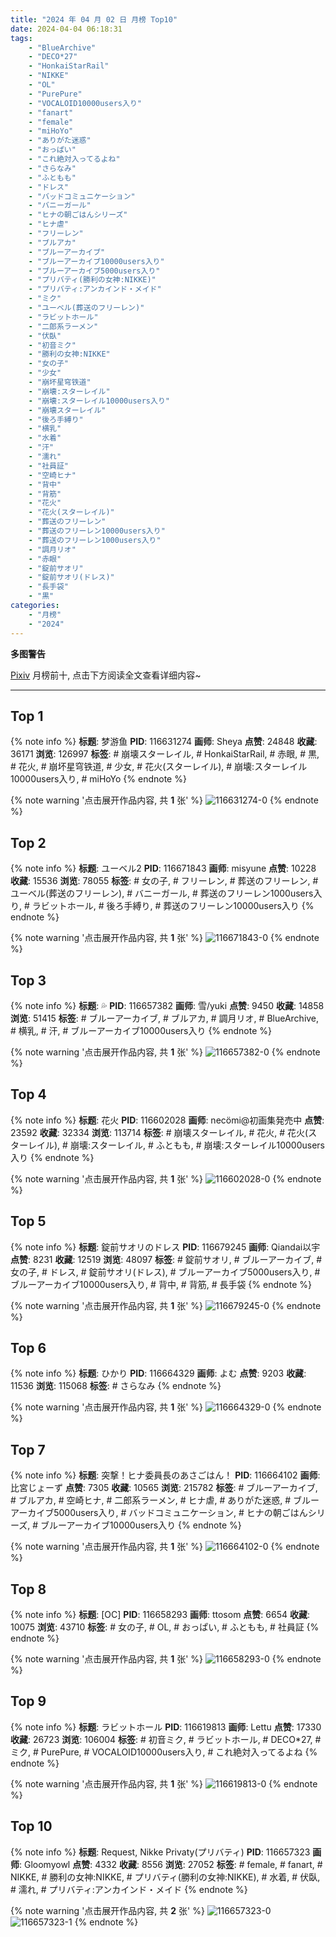 ```yaml
---
title: "2024 年 04 月 02 日 月榜 Top10"
date: 2024-04-04 06:18:31
tags:
    - "BlueArchive"
    - "DECO*27"
    - "HonkaiStarRail"
    - "NIKKE"
    - "OL"
    - "PurePure"
    - "VOCALOID10000users入り"
    - "fanart"
    - "female"
    - "miHoYo"
    - "ありがた迷惑"
    - "おっぱい"
    - "これ絶対入ってるよね"
    - "さらなみ"
    - "ふともも"
    - "ドレス"
    - "バッドコミュニケーション"
    - "バニーガール"
    - "ヒナの朝ごはんシリーズ"
    - "ヒナ虐"
    - "フリーレン"
    - "ブルアカ"
    - "ブルーアーカイブ"
    - "ブルーアーカイブ10000users入り"
    - "ブルーアーカイブ5000users入り"
    - "プリバティ(勝利の女神:NIKKE)"
    - "プリバティ:アンカインド・メイド"
    - "ミク"
    - "ユーベル(葬送のフリーレン)"
    - "ラビットホール"
    - "二郎系ラーメン"
    - "伏臥"
    - "初音ミク"
    - "勝利の女神:NIKKE"
    - "女の子"
    - "少女"
    - "崩坏星穹铁道"
    - "崩壊:スターレイル"
    - "崩壊:スターレイル10000users入り"
    - "崩壊スターレイル"
    - "後ろ手縛り"
    - "横乳"
    - "水着"
    - "汗"
    - "濡れ"
    - "社員証"
    - "空崎ヒナ"
    - "背中"
    - "背筋"
    - "花火"
    - "花火(スターレイル)"
    - "葬送のフリーレン"
    - "葬送のフリーレン10000users入り"
    - "葬送のフリーレン1000users入り"
    - "調月リオ"
    - "赤眼"
    - "錠前サオリ"
    - "錠前サオリ(ドレス)"
    - "長手袋"
    - "黒"
categories:
    - "月榜"
    - "2024"
---
```


<i class="fa fa-triangle-exclamation"></i>**多图警告**<i class="fa fa-triangle-exclamation"></i>

[Pixiv](https://www.pixiv.net/) 月榜前十, 点击下方阅读全文查看详细内容~

<!-- more -->

---

## Top 1

{% note info %}
**标题**: 梦游鱼
**PID**: 116631274 **画师**: Sheya
**点赞**: 24848 **收藏**: 36171 **浏览**: 126997
**标签**: # 崩壊スターレイル, # HonkaiStarRail, # 赤眼, # 黒, # 花火, # 崩坏星穹铁道, # 少女, # 花火(スターレイル), # 崩壊:スターレイル10000users入り, # miHoYo
{% endnote %}

{% note warning '点击展开作品内容, 共 **1** 张' %}
![116631274-0](https://i.pixiv.re/img-original/img/2024/03/05/00/32/27/116631274_p0.jpg)
{% endnote %}

## Top 2

{% note info %}
**标题**: ユーベル2
**PID**: 116671843 **画师**: misyune
**点赞**: 10228 **收藏**: 15536 **浏览**: 78055
**标签**: # 女の子, # フリーレン, # 葬送のフリーレン, # ユーベル(葬送のフリーレン), # バニーガール, # 葬送のフリーレン1000users入り, # ラビットホール, # 後ろ手縛り, # 葬送のフリーレン10000users入り
{% endnote %}

{% note warning '点击展开作品内容, 共 **1** 张' %}
![116671843-0](https://i.pixiv.re/img-original/img/2024/03/06/16/16/42/116671843_p0.png)
{% endnote %}

## Top 3

{% note info %}
**标题**: 💦
**PID**: 116657382 **画师**: 雪/yuki
**点赞**: 9450 **收藏**: 14858 **浏览**: 51415
**标签**: # ブルーアーカイブ, # ブルアカ, # 調月リオ, # BlueArchive, # 横乳, # 汗, # ブルーアーカイブ10000users入り
{% endnote %}

{% note warning '点击展开作品内容, 共 **1** 张' %}
![116657382-0](https://i.pixiv.re/img-original/img/2024/03/06/00/00/26/116657382_p0.jpg)
{% endnote %}

## Top 4

{% note info %}
**标题**: 花火
**PID**: 116602028 **画师**: necömi@初画集発売中
**点赞**: 23592 **收藏**: 32334 **浏览**: 113714
**标签**: # 崩壊スターレイル, # 花火, # 花火(スターレイル), # 崩壊:スターレイル, # ふともも, # 崩壊:スターレイル10000users入り
{% endnote %}

{% note warning '点击展开作品内容, 共 **1** 张' %}
![116602028-0](https://i.pixiv.re/img-original/img/2024/03/04/00/00/14/116602028_p0.png)
{% endnote %}

## Top 5

{% note info %}
**标题**: 錠前サオリのドレス
**PID**: 116679245 **画师**: Qiandai以宇
**点赞**: 8231 **收藏**: 12519 **浏览**: 48097
**标签**: # 錠前サオリ, # ブルーアーカイブ, # 女の子, # ドレス, # 錠前サオリ(ドレス), # ブルーアーカイブ5000users入り, # ブルーアーカイブ10000users入り, # 背中, # 背筋, # 長手袋
{% endnote %}

{% note warning '点击展开作品内容, 共 **1** 张' %}
![116679245-0](https://i.pixiv.re/img-original/img/2024/03/06/21/10/23/116679245_p0.png)
{% endnote %}

## Top 6

{% note info %}
**标题**: ひかり
**PID**: 116664329 **画师**: よむ
**点赞**: 9203 **收藏**: 11536 **浏览**: 115068
**标签**: # さらなみ
{% endnote %}

{% note warning '点击展开作品内容, 共 **1** 张' %}
![116664329-0](https://i.pixiv.re/img-original/img/2024/03/06/07/17/45/116664329_p0.png)
{% endnote %}

## Top 7

{% note info %}
**标题**: 突撃！ヒナ委員長のあさごはん！
**PID**: 116664102 **画师**: 比宮じょーず
**点赞**: 7305 **收藏**: 10565 **浏览**: 215782
**标签**: # ブルーアーカイブ, # ブルアカ, # 空崎ヒナ, # 二郎系ラーメン, # ヒナ虐, # ありがた迷惑, # ブルーアーカイブ5000users入り, # バッドコミュニケーション, # ヒナの朝ごはんシリーズ, # ブルーアーカイブ10000users入り
{% endnote %}

{% note warning '点击展开作品内容, 共 **1** 张' %}
![116664102-0](https://i.pixiv.re/img-original/img/2024/03/06/07/00/22/116664102_p0.png)
{% endnote %}

## Top 8

{% note info %}
**标题**: [OC]
**PID**: 116658293 **画师**: ttosom
**点赞**: 6654 **收藏**: 10075 **浏览**: 43710
**标签**: # 女の子, # OL, # おっぱい, # ふともも, # 社員証
{% endnote %}

{% note warning '点击展开作品内容, 共 **1** 张' %}
![116658293-0](https://i.pixiv.re/img-original/img/2024/03/06/00/20/46/116658293_p0.jpg)
{% endnote %}

## Top 9

{% note info %}
**标题**: ラビットホール
**PID**: 116619813 **画师**: Lettu
**点赞**: 17330 **收藏**: 26723 **浏览**: 106004
**标签**: # 初音ミク, # ラビットホール, # DECO*27, # ミク, # PurePure, # VOCALOID10000users入り, # これ絶対入ってるよね
{% endnote %}

{% note warning '点击展开作品内容, 共 **1** 张' %}
![116619813-0](https://i.pixiv.re/img-original/img/2024/03/04/18/32/17/116619813_p0.png)
{% endnote %}

## Top 10

{% note info %}
**标题**: Request, Nikke Privaty(プリバティ)
**PID**: 116657323 **画师**: Gloomyowl
**点赞**: 4332 **收藏**: 8556 **浏览**: 27052
**标签**: # female, # fanart, # NIKKE, # 勝利の女神:NIKKE, # プリバティ(勝利の女神:NIKKE), # 水着, # 伏臥, # 濡れ, # プリバティ:アンカインド・メイド
{% endnote %}

{% note warning '点击展开作品内容, 共 **2** 张' %}
![116657323-0](https://i.pixiv.re/img-original/img/2024/03/06/00/00/14/116657323_p0.png)
![116657323-1](https://i.pixiv.re/img-original/img/2024/03/06/00/00/14/116657323_p1.png)
{% endnote %}
